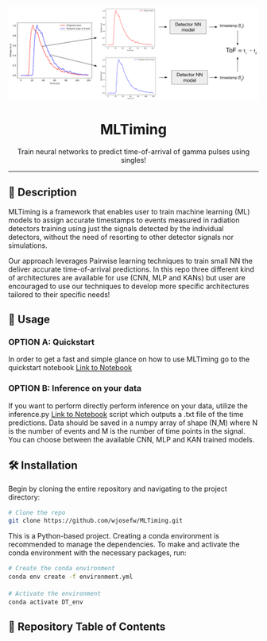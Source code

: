 <p align="center">
  <img src="/figures/scheme_2 (1).png" alt="Project Logo" width="800"/>
</p>

<h1 align="center">MLTiming</h1>

<p align="center">
  Train neural networks to predict time-of-arrival of gamma pulses using singles!
  <br />
</p>

---

## 📝 Description

MLTiming is a framework that enables user to train machine learning (ML) models to assign accurate timestamps to events measured in radiation detectors training using just the signals detected by the individual detectors, without the need of resorting to other detector signals nor simulations. 

Our approach leverages Pairwise learning techniques to train small NN the deliver accurate time-of-arrival predictions. In this repo three different kind of architectures are available for use (CNN, MLP and KANs) but user are encouraged to use our techniques to develop more specific architectures tailored to their specific needs!


## 🚀 Usage

### OPTION A: Quickstart

In order to get a fast and simple glance on how to use MLTiming go to the quickstart notebook [Link to Notebook](Quickstart_MLTiming.ipynb)

### OPTION B: Inference on your data

If you want to perform directly perform inference on your data, utilize the inference.py [Link to Notebook](inference.py) script which outputs a .txt file of the time predictions. Data should be saved in a numpy array of shape (N,M) where N is the number of events and M is the number of time points in the signal. You can choose between the available CNN, MLP and KAN trained models.

## 🛠️ Installation

Begin by cloning the entire repository and navigating to the project directory:

```bash
# Clone the repo
git clone https://github.com/wjosefw/MLTiming.git
```

This is a Python-based project. Creating a conda environment is recommended to manage the dependencies. To make and activate the conda environment with the necessary packages, run:

```bash
# Create the conda environment
conda env create -f environment.yml

# Activate the environment
conda activate DT_env
```
## 📑 Repository Table of Contents 


